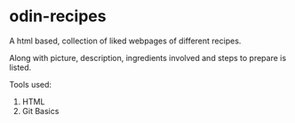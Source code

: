# odin-recipes
A html based, collection of  liked webpages of different recipes.

Along with picture, description, ingredients involved and steps to prepare is listed.

Tools used:
1. HTML 
2. Git Basics